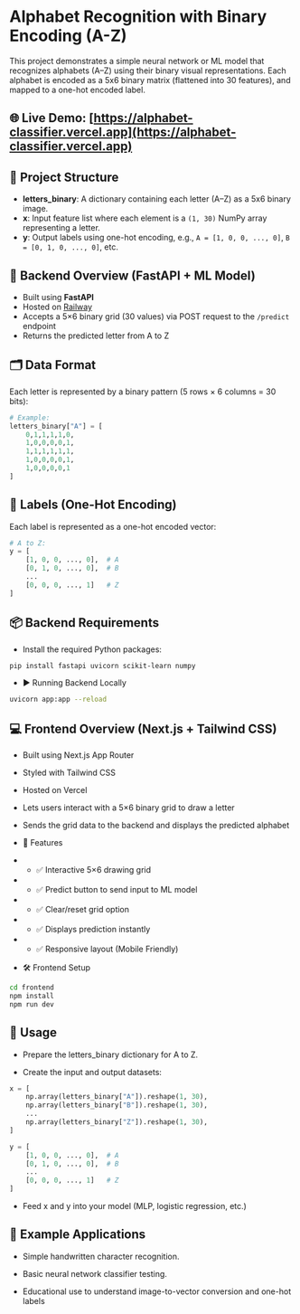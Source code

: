 # Alphabet Recognition with Binary Encoding (A-Z)

This project demonstrates a simple neural network or ML model that recognizes alphabets (A–Z) using their binary visual representations. Each alphabet is encoded as a 5x6 binary matrix (flattened into 30 features), and mapped to a one-hot encoded label.

## 🌐 **Live Demo**: [https://alphabet-classifier.vercel.app](https://alphabet-classifier.vercel.app)

## 🧠 Project Structure

- **letters_binary**: A dictionary containing each letter (A–Z) as a 5x6 binary image.
- **x**: Input feature list where each element is a `(1, 30)` NumPy array representing a letter.
- **y**: Output labels using one-hot encoding, e.g., `A = [1, 0, 0, ..., 0]`, `B = [0, 1, 0, ..., 0]`, etc.

## 🧠 Backend Overview (FastAPI + ML Model)

- Built using **FastAPI**
- Hosted on [Railway](https://railway.app)
- Accepts a 5×6 binary grid (30 values) via POST request to the `/predict` endpoint
- Returns the predicted letter from A to Z

## 🗂 Data Format
Each letter is represented by a binary pattern (5 rows × 6 columns = 30 bits):

```python
# Example:
letters_binary["A"] = [
    0,1,1,1,1,0,
    1,0,0,0,0,1,
    1,1,1,1,1,1,
    1,0,0,0,0,1,
    1,0,0,0,0,1
]
```

## 🎯 Labels (One-Hot Encoding)
Each label is represented as a one-hot encoded vector:
```python
# A to Z:
y = [
    [1, 0, 0, ..., 0],  # A
    [0, 1, 0, ..., 0],  # B
    ...
    [0, 0, 0, ..., 1]   # Z
]
```

## 📦 Backend Requirements
- Install the required Python packages:
```bash
pip install fastapi uvicorn scikit-learn numpy
```

- ▶️ Running Backend Locally
```bash
uvicorn app:app --reload
```

## 💻 Frontend Overview (Next.js + Tailwind CSS)
- Built using Next.js App Router
- Styled with Tailwind CSS
- Hosted on Vercel
- Lets users interact with a 5×6 binary grid to draw a letter
- Sends the grid data to the backend and displays the predicted alphabet

- 🧪 Features
- - ✅ Interactive 5×6 drawing grid
- - ✅ Predict button to send input to ML model
- - ✅ Clear/reset grid option
- - ✅ Displays prediction instantly
- - ✅ Responsive layout (Mobile Friendly)

- 🛠 Frontend Setup
```bash
cd frontend
npm install
npm run dev
```

## 🚀 Usage
- Prepare the letters_binary dictionary for A to Z.

- Create the input and output datasets:

```python
x = [
    np.array(letters_binary["A"]).reshape(1, 30),
    np.array(letters_binary["B"]).reshape(1, 30),
    ...
    np.array(letters_binary["Z"]).reshape(1, 30),
]

y = [
    [1, 0, 0, ..., 0],  # A
    [0, 1, 0, ..., 0],  # B
    ...
    [0, 0, 0, ..., 1]   # Z
]
```
- Feed x and y into your model (MLP, logistic regression, etc.)

## 🧪 Example Applications
- Simple handwritten character recognition.

- Basic neural network classifier testing.

- Educational use to understand image-to-vector conversion and one-hot labels
